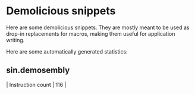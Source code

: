 # Demolicious snippets

Here are some demolicious snippets.
They are mostly meant to be used as drop-in replacements for macros,
making them useful for application writing.

Here are some automatically generated statistics:

## sin.demosembly
| Instruction count | 116 |

